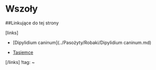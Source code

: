 # Wszoły





##Linkujące do tej strony

[links]

- [Dipylidium caninum](../Pasożyty/Robaki/Dipylidium caninum.md)

- [Tasiemce](../Pasożyty/Robaki/Tasiemce.md)


[/links]
!tag:
~

